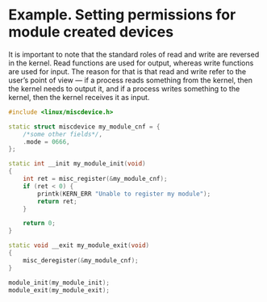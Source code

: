 # Example. Setting permissions for module created devices

It is important to note that the standard roles of read and write are reversed in the kernel. Read functions are used for output, whereas write functions are used for input. The reason for that is that read and write refer to the user’s point of view — if a process reads something from the kernel, then the kernel needs to output it, and if a process writes something to the kernel, then the kernel receives it as input.

``` cpp
#include <linux/miscdevice.h>

static struct miscdevice my_module_cnf = {
    /*some other fields*/,
    .mode = 0666,
};

static int __init my_module_init(void)
{
    int ret = misc_register(&my_module_cnf);
    if (ret < 0) {
        printk(KERN_ERR "Unable to register my module");
        return ret;
    }

    return 0;
}

static void __exit my_module_exit(void)
{
    misc_deregister(&my_module_cnf);
}

module_init(my_module_init);
module_exit(my_module_exit);
```
